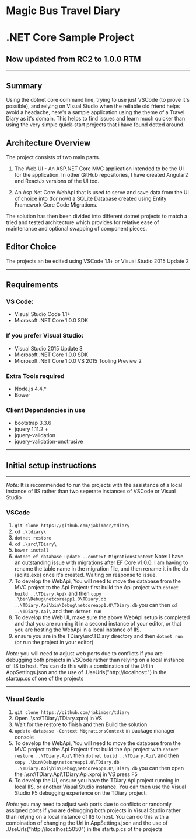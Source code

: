 # Magic Bus Travel Diary
# .NET Core Sample Project
## Now updated from RC2 to 1.0.0 RTM
---
## Summary
Using the dotnet core command line, trying to use just VSCode (to prove it's possible), and relying on Visual Studio when the reliable old friend helps avoid a headache, here's a sample application using the theme of a Travel Diary as it's domain.  This helps to find issues and learn much quicker than using the very simple quick-start projects that i have found dotted around.

## Architecture Overview
The project consists of two main parts.

1. The Web UI - An ASP.NET Core MVC application intended to be the UI for the application.  In other GitHub repositories, I have created Angular2 and ReactJs versions of the UI too.

2. An Asp.Net Core WebApi that is used to serve and save data from the UI of choice into (for now) a SQLite Database created using Entity Framework Core Code Migrations.

The solution has then been divided into different dotnet projects to match a tried and tested architecture which provides for relative ease of maintenance and optional swapping of component pieces.

## Editor Choice
The projects an be edited using VSCode 1.1+ or Visual Studio 2015 Update 2

---
## Requirements
### VS Code:
* Visual Studio Code 1.1+
* Microsoft .NET Core 1.0.0 SDK

### If you prefer Visual Studio:
* Visual Studio 2015 Update 3
* Microsoft .NET Core 1.0.0 SDK
* Microsoft .NET Core 1.0.0 VS 2015 Tooling Preview 2

### Extra Tools required
* Node.js 4.4.*
* Bower

### Client Dependencies in use
* bootstrap 3.3.6
* jquery 1.11.2 +
* jquery-validation
* jquery-validation-unotrusive

---
## Initial setup instructions
---
*Note:* It is recommended to run the projects with the assistance of a local instance of IIS rather than two seperate instances of VSCode or Visual Studio

### VSCode
1. `git clone https://github.com/jakimber/tdiary`
2. `cd .\tdiary\`
2. `dotnet restore`
3. `cd .\src\TDiary\`
4. `bower install`
5. `dotnet ef database update --context MigrationsContext` Note:  I have an outstanding issue with migrations after EF Core v1.0.0.  I am having to rename the table name in the migration file, and then rename it in the db (sqlite.exe) once it's created.  Waiting on response to issue.
6. To develop the WebApi, You will need to move the database from the MVC project to the Api Project: first build the Api project with `dotnet build ..\TDiary.Api\` and then `copy .\bin\Debug\netcoreapp1.0\TDiary.db ..\TDiary.Api\bin\Debug\netcoreapp1.0\TDiary.db`  you can then `cd ..\TDiary.Api\` and then `dotnet run`
7. To develop the Web UI, make sure the above WebApi setup is completed and that you are running it in a second instance of your editor, or that you are hosting the WebApi in a local instance of IIS.
8. ensure you are in the TDiary\src\TDiary directory and then `dotnet run` (or run the project in your editor)

*Note:* you will need to adjust web ports due to conflicts if you are debugging both projects in VSCode rather than relying on a local instance of IIS to host.  You can do this with a combination of the Url in AppSettings.json and the use of .UseUrls("http://localhost:<some port here>") in the startup.cs of one of the projects

---
### Visual Studio
1. `git clone https://github.com/jakimber/tdiary`
2. Open .\src\TDiary\TDiary.xproj in VS
3. Wait for the restore to finish and then Build the solution
4. `update-database -Context MigrationsContext` in package manager console
5. To develop the WebApi, You will need to move the database from the MVC project to the Api Project: first build the Api project with `dotnet restore ..\TDiary.Api\` then `dotnet build ..\TDiary.Api\` and then `copy .\bin\Debug\netcoreapp1.0\TDiary.db ..\TDiary.Api\bin\Debug\netcoreapp1.0\TDiary.db` you can then open the .\src\TDiary.Api\TDiary.Api.xproj in VS press F5
7. To develop the UI, ensure you have the TDiary.Api project running in local IIS, or another Visual Studio instance.  You can then use the Visual Studio F5 debugging experience on the TDiary project.

*Note:* you may need to adjust web ports due to conflicts or randomly assigned ports if you are debugging both projects in Visual Studio rather than relying on a local instance of IIS to host.  You can do this with a combination of changing the Url in AppSettings.json and the use of .UseUrls("http://localhost:5050") in the startup.cs of the projects

